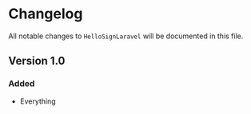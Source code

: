 # Changelog

All notable changes to `HelloSignLaravel` will be documented in this file.

## Version 1.0

### Added
- Everything
